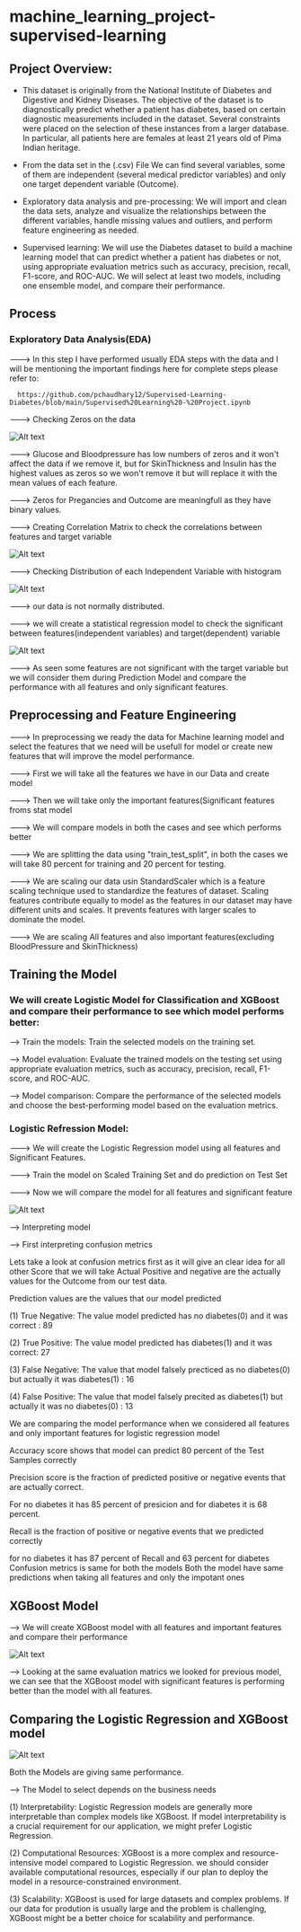 # machine_learning_project-supervised-learning

## Project Overview:

- This dataset is originally from the National Institute of Diabetes and Digestive and Kidney Diseases. The objective of the dataset is to diagnostically predict whether a patient has diabetes,
based on certain diagnostic measurements included in the dataset. Several constraints were placed on the selection of these instances from a larger database. In particular, all patients here are females
at least 21 years old of Pima Indian heritage.

- From the data set in the (.csv) File We can find several variables, some of them are independent
(several medical predictor variables) and only one target dependent variable (Outcome).

-	Exploratory data analysis and pre-processing: We will import and clean the data sets, analyze and visualize the relationships between the different variables, handle missing values and outliers, and perform feature engineering as needed.

-	Supervised learning: We will use the Diabetes dataset to build a machine learning model that can predict whether a patient has diabetes or not, using appropriate evaluation metrics such as accuracy, precision, recall, F1-score, and ROC-AUC. We will select at least two models, including one ensemble model, and compare their performance.

## Process

### Exploratory Data Analysis(EDA)

---> In this step I have performed usually EDA steps with the data and I will be mentioning the important findings here for complete steps please refer to:

      https://github.com/pchaudhary12/Supervised-Learning-Diabetes/blob/main/Supervised%20Learning%20-%20Project.ipynb 

---> Checking Zeros on the data

![Alt text](image.png)

---> Glucose and Bloodpressure has low numbers of zeros and it won't affect the data if we remove it, but for  SkinThickness and Insulin has the highest values as zeros so we won't remove it but will replace it with the mean values of each feature.

---> Zeros for Pregancies and Outcome are meaningfull as they have binary values.


---> Creating Correlation Matrix to check the correlations between features and target variable

![Alt text](image-1.png)


---> Checking Distribution of each Independent Variable with histogram

![Alt text](image-2.png)


---> our data is not normally distributed.

---> we will create a statistical regression model to check the significant between features(independent variables) and target(dependent) variable

![Alt text](image-3.png)

---> As seen some features are not significant with the target variable but we will consider them during Prediction Model and compare the performance with all features and only significant features.


## Preprocessing and Feature Engineering

---> In preprocessing we ready the data for Machine learning model and select the features that we need will be usefull for model or create new features that will improve the model performance.

---> First we will take all the features we have in our Data and create model

---> Then we will take only the important features(Significant features froms stat model

---> We will compare models in both the cases and see which performs better

---> We are splitting the data using "train_test_split", in both the cases we will take 80 percent for training and 20 percent for testing.

---> We are scaling our data usin StandardScaler which is a feature scaling technique used to standardize the features of dataset. Scaling features contribute equally to model as the features in our dataset may have different units and scales. It prevents features with larger scales to dominate the model.

---> We are scaling All features and also important features(excluding BloodPressure and SkinThickness)

## Training the Model

### We will create Logistic Model for Classification and XGBoost and compare their performance to see which model performs better:

--> Train the models: Train the selected models on the training set.

--> Model evaluation: Evaluate the trained models on the testing set using appropriate evaluation metrics, such as accuracy, precision, recall, F1-score, and ROC-AUC.

--> Model comparison: Compare the performance of the selected models and choose the best-performing model based on the evaluation metrics.

### Logistic Refression Model:

---> We will create the Logistic Regression model using all features and Significant Features.

---> Train the model on Scaled Training Set and do prediction on Test Set

---> Now we will compare the model for all features and significant feature

![Alt text](image-4.png)

--> Interpreting model

--> First interpreting confusion metrics

Lets take a look at confusion metrics first as it will give an clear idea for all other Score that we will take Actual Positive and negative are the actually values for the Outcome from our test data.

Prediction values are the values that our model predicted

(1) True Negative: The value model predicted has no diabetes(0) and it was correct : 89

(2) True Positive: The value model predicted has diabetes(1) and it was correct: 27

(3) False Negative: The value that model falsely precticed as no diabetes(0) but actually it was diabetes(1) : 16

(4) False Positive: The value that model falsely precited as diabetes(1) but actually it was no diabetes(0) : 13

We are comparing the model performance when we considered all features and only important features for logistic regression model

Accuracy score shows that model can predict 80 percent of the Test Samples correctly

Precision score is the fraction of predicted positive or negative events that are actually correct.

For no diabetes it has 85 percent of presicion and for diabetes it is 68 percent.

Recall is the fraction of positive or negative events that we predicted correctly

for no diabetes it has 87 percent of Recall and 63 percent for diabetes
Confusion metrics is same for both the models
Both the model have same predictions when taking all features and only the impotant ones

## XGBoost Model

--> We will create XGBoost model with all features and important features and compare their performance

![Alt text](image-5.png)

--> Looking at the same evaluation matrics we looked for previous model, we can see that the XGBoost model with significant features is performing better than the model with all features.

## Comparing the Logistic Regression and XGBoost model

![Alt text](image-6.png)

Both the Models are giving same performance.

--> The Model to select depends on the business needs

(1) Interpretability: Logistic Regression models are generally more interpretable than complex models like XGBoost. If model interpretability is a crucial requirement for our application, we might prefer Logistic Regression.

(2) Computational Resources: XGBoost is a more complex and resource-intensive model compared to Logistic Regression. we should consider available computational resources, especially if our plan to deploy the model in a resource-constrained environment.

(3) Scalability: XGBoost is used for large datasets and complex problems. If our data for prodution is usually large and the problem is challenging, XGBoost might be a better choice for scalability and performance.
